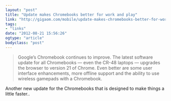 ```yaml
---
layout: "post"
title: "Update makes Chromebooks better for work and play"
link: "http://gigaom.com/mobile/update-makes-chromebooks-better-for-work-and-play/"
tags: 
- "links"
date: "2012-08-21 15:56:26"
ogtype: "article"
bodyclass: "post"
---
```


> Google’s Chromebook continues to improve. The latest software update for all Chromebooks — even the CR-48 laptops — upgrades the browser to version 21 of Chrome. Even better are some user interface enhancements, more offline support and the ability to use wireless gamepads with a Chromebook.

Another new update for the Chromebooks that is designed to make things a little faster..